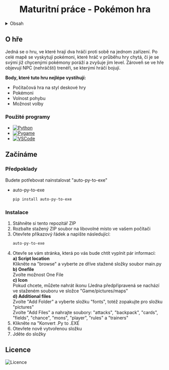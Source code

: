 
  <h1 align="center">Maturitní práce - Pokémon hra</h1>

<!-- Obsah -->
<details>
  <summary>Obsah</summary>
  <ol>
    <li>
      <a href="#about-the-project">O hře</a>
      <ul>
        <li><a href="#built-with">Použité programy</a></li>
      </ul>
    </li>
    <li>
      <a href="#getting-started">Začínáme</a>
      <ul>
        <li><a href="#prerequisites">Předpoklady</a></li>
        <li><a href="#installation">Instalace</a></li>
      </ul>
    </li>
    <li><a href="#license">Licence</a></li>
  </ol>
</details>



<!-- O hře -->
## O hře

Jedná se o hru, ve které hrají dva hráči proti sobě na jednom zařízení. Po celé mapě se vyskytují pokémoni, které hráč v průběhu hry chytá, či je se svými již chycenými pokémony poráží a zvyšuje jim level. Zároveň se ve hře objevují NPC (nehráčští) trenéři, se kterými hráči bojují.

<b>Body, které tuto hru nejlépe vystihují:</b>
* Počítačová hra na styl deskové hry
* Pokémoni
* Volnost pohybu
* Možnost volby




### Použité programy




* [![Python][Python.com]][Python-url]
* [![Pygame][Pygame.com]][Pygame-url]
* [![VSCode][VSCode.com]][VSCode-url]






<!-- Začínáme -->
## Začínáme



### Předpoklady

Budete potřebovat nainstalovat "auto-py-to-exe"
* auto-py-to-exe
  ```sh
  pip install auto-py-to-exe
  ```

### Instalace



1. Stáhněte si tento repozitář ZIP
2. Rozbalte stažený ZIP soubor na libovolné místo ve vašem počítači
3. Otevřete příkazový řádek a napište následující:
   ```sh
   auto-py-to-exe
   ```
4. Otevře se vám stránka, která po vás bude chtít vyplnit pár informací: <br />
    <b>a) Script location</b><br />
      Klikněte na "browse" a vyberte ze dříve stažené složky soubor main.py<br />
    <b>b) Onefile</b><br />
      Zvolte možnost One File<br />
    <b>c) Icon</b><br />
      Pokud chcete, můžete nahrát ikonu (Jedna předpřipravená se nachází ve staženém souboru ve složce "Game/pictures/maps"<br />
    <b>d) Additional files</b><br />
      Zvolte "Add Folder" a vyberte složku "fonts", totéž zopakujte pro složku "pictures"<br />
      Zvolte "Add Files" a nahrajte soubory: "attacks", "backpack", "cards", "fields", "chance", "mons", "player", "rules" a "trainers"
      <br />
5. Klikněte na "Konvert .Py to .EXE
6. Otevřete nově vytvořenou složku
7. Jděte do složky


<!-- LICENSE -->
## Licence

![Licence][Licence.com]






<!-- MARKDOWN LINKS & IMAGES -->
<!-- https://www.markdownguide.org/basic-syntax/#reference-style-links -->

[Python.com]: https://img.shields.io/badge/Python-0000FF?style=for-the-badge&logo=python&logoColor=yellow
[Python-url]: https://www.python.org/
[Pygame.com]: https://img.shields.io/badge/Pygame-yellowgreen?style=for-the-badge&logo=python&logoColor=blue
[Pygame-url]: https://www.pygame.org/news
[VSCode.com]: https://img.shields.io/badge/Visual%20Studio%20Code-000000?style=for-the-badge&logo=visual-studio-code&logoColor=1E90FF
[VSCode-url]: https://code.visualstudio.com/

[Licence.com]: https://img.shields.io/github/license/xxHoNzAxx/Maturitni_prace?color=red&label=Licence
[Size.com]: https://img.shields.io/github/repo-size/xxHoNzAxx/Maturitni_prace?color=Green&label=Size
